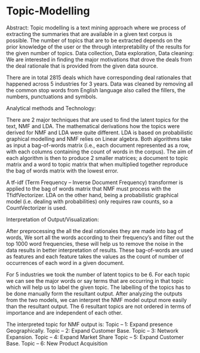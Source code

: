# Topic-Modelling
Abstract:
Topic modelling is a text mining approach where we process of extracting the summaries that are
available in a given text corpus is possible. The number of topics that are to be extracted depends on the
prior knowledge of the user or the through interpretability of the results for the given number of topics.
Data collection, Data exploration, Data cleaning:
We are interested in finding the major motivations that drove the deals from the deal rationale that is
provided from the given data source.

There are in total 2815 deals which have corresponding deal rationales that happened across 5
industries for 3 years.
Data was cleaned by removing all the common stop words from English language also called the fillers,
the numbers, punctuations and symbols.

Analytical methods and Technology:

There are 2 major techniques that are used to find the latent topics for the text, NMF and LDA. The
mathematical derivations how the topics were derived for NMF and LDA were quite different. LDA is
based on probabilistic graphical modelling and NMF relies on Linear algebra. Both algorithms take as
input a bag-of-words matrix (i.e., each document represented as a row, with each columns containing
the count of words in the corpus). The aim of each algorithm is then to produce 2 smaller matrices; a
document to topic matrix and a word to topic matrix that when multiplied together reproduce the bag
of words matrix with the lowest error.

A tf-idf (Term Frequency – Inverse Document Frequency) transformer is applied to the bag of words
matrix that NMF must process with the TfidfVectorizer. LDA on the other hand, being a probabilistic
graphical model (i.e. dealing with probabilities) only requires raw counts, so a CountVectorizer is used.

Interpretation of Output/Visualization:

After preprocessing the all the deal rationales they are made into bag of words, We sort all the words
according to their frequency’s and filter out the top 1000 word frequencies, these will help us to remove
the noise in the data results in better interpretation of results. These bag-of-words are used as features
and each feature takes the values as the count of number of occurrences of each word in a given
document.

For 5 industries we took the number of latent topics to be 6. For each topic we can see the major words or 
say terms that are occurring in that topic which will help us to label the given topic. The labelling of the 
topics has to be done manually form the resultant output. After analyzing the outputs from the two models,
we can interpret the NMF model output more easily than the resultant output. The 6 resultant topics are not 
ordered in terms of importance and are independent of each other.

The interpreted topic for NMF output is:
Topic – 1: Expand presence Geographically.
Topic – 2: Expand Customer Base.
Topic – 3: Network Expansion.
Topic – 4: Expand Market Share
Topic – 5: Expand Customer Base.
Topic – 6: New Product Acquisition
